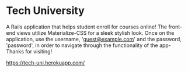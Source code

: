 # Tech University

A Rails application that helps student enroll for courses online! The front-end views utilize Materialize-CSS for a sleek stylish look. Once on the application, use the username, 'guest@example.com' and the password, 'password', in order to navigate through the functionality of the app- Thanks for visiting!

https://tech-uni.herokuapp.com/
